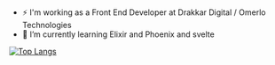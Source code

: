 

<!--
**kanwargill1992/kanwargill1992** is a ✨ _special_ ✨ repository because its `README.md` (this file) appears on your GitHub profile.

- 🌱 I’m currently learning ...
- 👯 I’m looking to collaborate on ...
- 🤔 I’m looking for help with ...
- 💬 Ask me about ...
- 📫 How to reach me: ...
- 😄 Pronouns: ...
- ⚡ Fun fact: ...
-->
- ⚡ I'm working as a Front End Developer at Drakkar Digital / Omerlo Technologies
- 🌱 I’m currently learning Elixir and Phoenix and svelte


[![Top Langs](https://github-readme-stats.vercel.app/api/top-langs/?username=kanwargill1992&layout=compact)](https://github.com/kanwargill1992/github-readme-stats)
